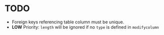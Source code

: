 # TODO
- Foreign keys referencing table column must be unique.
- **LOW** Priority: `length` will be ignored if no `type` is defined in `modifycolumn`
